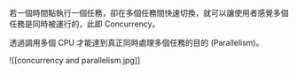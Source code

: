 若一個時間點執行一個任務，卻在多個任務間快速切換，就可以讓使用者感覺多個任務是同時被運行的，此即 Concurrency。

透過調用多個 CPU 才能達到真正同時處理多個任務的目的 (Parallelism)。

![[concurrency and parallelism.jpg]]